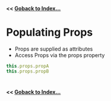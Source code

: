#### **<<** [Goback to Index...](../README.md)
# Populating Props

- Props are supplied as attributes
- Access Props via the props property

```js
this.props.propA
this.props.propB
```
#
#### **<<** [Goback to Index...](../README.md)